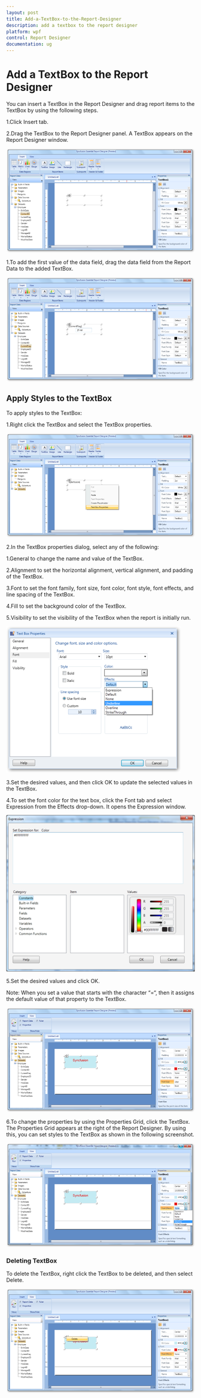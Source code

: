 ```yaml
---
layout: post
title: Add-a-TextBox-to-the-Report-Designer
description: add a textbox to the report designer
platform: wpf
control: Report Designer
documentation: ug
---
```


# Add a TextBox to the Report Designer

You can insert a TextBox in the Report Designer and drag report items to the TextBox by using the following steps.

1.Click Insert tab.

2.Drag the TextBox to the Report Designer panel. A TextBox appears on the Report Designer window.

![](Add-a-TextBox-to-the-Report-Designer_images/Add-a-TextBox-to-the-Report-Designer_img1.png)

1.To add the first value of the data field, drag the data field from the Report Data to the added TextBox.

![](Add-a-TextBox-to-the-Report-Designer_images/Add-a-TextBox-to-the-Report-Designer_img2.png)

## Apply Styles to the TextBox

To apply styles to the TextBox:

1.Right click the TextBox and select the TextBox properties.



![C:/Users/radhas/Desktop/DesignerDocument/sshot-18.png](Add-a-TextBox-to-the-Report-Designer_images/Add-a-TextBox-to-the-Report-Designer_img3.png)



2.In the TextBox properties dialog, select any of the following:

  1.General to change the name and value of the TextBox. 
  
  2.Alignment to set the horizontal alignment, vertical alignment, and padding of the TextBox.
  
  3.Font to set the font family, font size, font color, font style, font effects, and line spacing of the TextBox.
  
  4.Fill to set the background color of the TextBox.
  
  5.Visibility to set the visibility of the TextBox when the report is initially run.

![](Add-a-TextBox-to-the-Report-Designer_images/Add-a-TextBox-to-the-Report-Designer_img4.png)

3.Set the desired values, and then click OK to update the selected values in the TextBox.

4.To set the font color for the text box, click the Font tab and select Expression from the Effects drop-down. 
It opens the Expression window. 

![](Add-a-TextBox-to-the-Report-Designer_images/Add-a-TextBox-to-the-Report-Designer_img5.png)

5.Set the desired values and click OK. 

Note: When you set a value that starts with the character “=“, then it assigns the default value of that property to the TextBox.

![](Add-a-TextBox-to-the-Report-Designer_images/Add-a-TextBox-to-the-Report-Designer_img6.png)

6.To change the properties by using the Properties Grid, click the TextBox. The Properties Grid appears at the right of the 
Report Designer. By using this, you can set styles to the TextBox as shown in the following screenshot.

![](Add-a-TextBox-to-the-Report-Designer_images/Add-a-TextBox-to-the-Report-Designer_img7.png)

### Deleting TextBox

To delete the TextBox, right click the TextBox to be deleted, and then select Delete.

![](Add-a-TextBox-to-the-Report-Designer_images/Add-a-TextBox-to-the-Report-Designer_img8.png)



